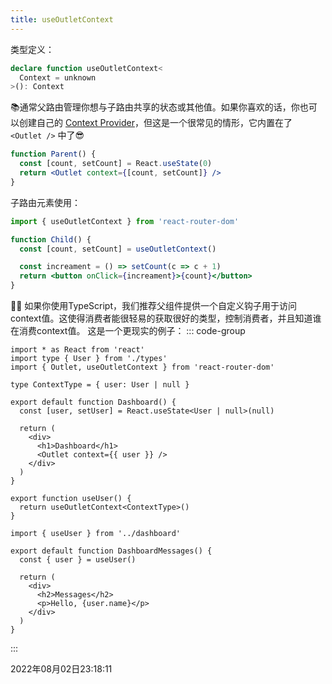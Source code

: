 ```yaml
---
title: useOutletContext
---
```


类型定义：
```typescript
declare function useOutletContext<
  Context = unknown
>(): Context
```
📚通常父路由管理你想与子路由共享的状态或其他值。如果你喜欢的话，你也可以创建自己的 [Context Provider](https://reactjs.org/docs/context.html)，但这是一个很常见的情形，它内置在了 `<Outlet />` 中了😎
```jsx {3}
function Parent() {
  const [count, setCount] = React.useState(0)
  return <Outlet context={[count, setCount]} />
}
```
子路由元素使用：
```jsx {4}
import { useOutletContext } from 'react-router-dom'

function Child() {
  const [count, setCount] = useOutletContext()

  const increament = () => setCount(c => c + 1)
  return <button onClick={increament}>{count}</button>
}
```
🚀🚀 如果你使用TypeScript，我们推荐父组件提供一个自定义钩子用于访问context值。这使得消费者能很轻易的获取很好的类型，控制消费者，并且知道谁在消费context值。
这是一个更现实的例子：
::: code-group
```tsx [src/routes/dashboard.tsx] {5,13,18-20}
import * as React from 'react'
import type { User } from './types'
import { Outlet, useOutletContext } from 'react-router-dom'

type ContextType = { user: User | null }

export default function Dashboard() {
  const [user, setUser] = React.useState<User | null>(null)

  return (
    <div>
      <h1>Dashboard</h1>
      <Outlet context={{ user }} />
    </div>
  )
}

export function useUser() {
  return useOutletContext<ContextType>()
}
```

```tsx [src/routes/dashboard/messages.tsx] {1,4}
import { useUser } from '../dashboard'

export default function DashboardMessages() {
  const { user } = useUser()

  return (
    <div>
      <h2>Messages</h2>
      <p>Hello, {user.name}</p>
    </div>
  )
}
```
:::

2022年08月02日23:18:11

